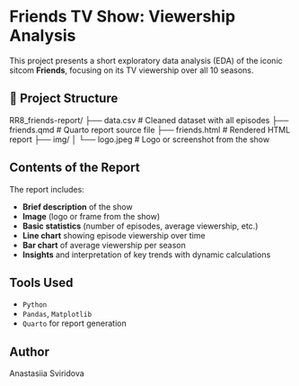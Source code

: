 # Friends TV Show: Viewership Analysis

This project presents a short exploratory data analysis (EDA) of the iconic sitcom **Friends**, focusing on its TV viewership over all 10 seasons.

## 📁 Project Structure

RR8_friends-report/
├── data.csv # Cleaned dataset with all episodes
├── friends.qmd # Quarto report source file
├── friends.html # Rendered HTML report
├── img/
│ └── logo.jpeg # Logo or screenshot from the show

## Contents of the Report

The report includes:

- **Brief description** of the show
- **Image** (logo or frame from the show)
- **Basic statistics** (number of episodes, average viewership, etc.)
- **Line chart** showing episode viewership over time
- **Bar chart** of average viewership per season
- **Insights** and interpretation of key trends with dynamic calculations

## Tools Used

- `Python`
- `Pandas`, `Matplotlib`
- `Quarto` for report generation

## Author

Anastasiia Sviridova